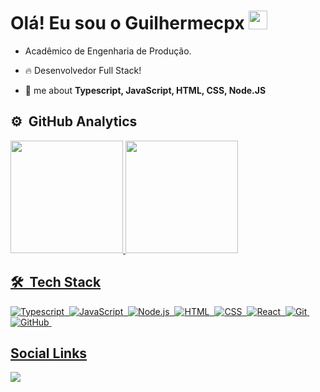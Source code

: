  <h1 align="left">Olá! Eu sou o Guilhermecpx <img src="https://raw.githubusercontent.com/kaueMarques/kaueMarques/master/hi.gif" width="30px"> </h1>
 
- Acadêmico de Engenharia de Produção.
- 🔥  Desenvolvedor Full Stack!

- 💬  me about **Typescript, JavaScript, HTML, CSS, Node.JS**



## ⚙️ &nbsp;GitHub Analytics
 <div>
  <a href="https://github.com/">
  <img height="180em" src="https://github-readme-stats.vercel.app/api?username=Guilhermecpx&show_icons=true&theme=dracula&include_all_commits=true&count_private=true"/>
  <img height="180em" src="https://github-readme-stats.vercel.app/api/top-langs/?username=Guilhermecpx&layout=compact&langs_count=7&theme=dracula"/>
</div>
 

 
 ## 🛠 &nbsp;Tech Stack

![Typescript](https://img.shields.io/badge/-Typescript-05122A?style=flat&logo=Typescript)&nbsp;
![JavaScript](https://img.shields.io/badge/-JavaScript-05122A?style=flat&logo=javascript)&nbsp;
![Node.js](https://img.shields.io/badge/-Node.js-05122A?style=flat&logo=node.js)&nbsp;
![HTML](https://img.shields.io/badge/-HTML-05122A?style=flat&logo=HTML5)&nbsp;
![CSS](https://img.shields.io/badge/-CSS-05122A?style=flat&logo=CSS3&logoColor=1572B6)&nbsp;
![React](https://img.shields.io/badge/-React-05122A?style=flat&logo=react)&nbsp;
![Git](https://img.shields.io/badge/-Git-05122A?style=flat&logo=git)&nbsp;
![GitHub](https://img.shields.io/badge/-GitHub-05122A?style=flat&logo=github)&nbsp;
 

 
 ## Social Links
 <div>
  <a href="https://www.linkedin.com/in/guilherme-silva-b23139216" target="_blank"><img src="https://img.shields.io/badge/-LinkedIn-%230077B5?style=for-the-badge&logo=linkedin&logoColor=white" target="_blank"></a> 
 </div>


